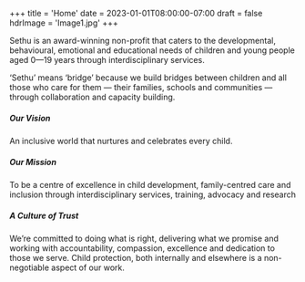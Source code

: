 +++
title = 'Home'
date = 2023-01-01T08:00:00-07:00
draft = false
hdrImage = 'Image1.jpg'
+++

Sethu is an award-winning non-profit that caters to the developmental, behavioural, emotional and educational needs of children and young people aged 0—19 years through interdisciplinary services.

‘Sethu’ means ‘bridge’ because we build bridges between children and all those who care for them &mdash; their families, schools and communities &mdash; through collaboration and capacity building.

##### Our Vision

An inclusive world that nurtures and celebrates every child.

##### Our Mission

To be a centre of excellence in child development, family-centred care and inclusion through
interdisciplinary services, training, advocacy and research

##### A Culture of Trust

We’re committed to doing what is right, delivering what we promise and working with accountability, compassion, excellence and dedication to those we serve. Child protection, both internally and elsewhere is a non-negotiable aspect of our work.
